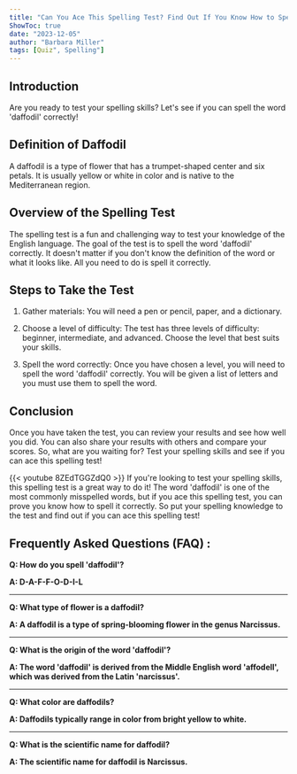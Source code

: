 ```yaml
---
title: "Can You Ace This Spelling Test? Find Out If You Know How to Spell 'Daffodil'!"
ShowToc: true 
date: "2023-12-05"
author: "Barbara Miller" 
tags: [Quiz", Spelling"]
---
```

## Introduction
Are you ready to test your spelling skills? Let's see if you can spell the word 'daffodil' correctly!

## Definition of Daffodil
A daffodil is a type of flower that has a trumpet-shaped center and six petals. It is usually yellow or white in color and is native to the Mediterranean region.

## Overview of the Spelling Test
The spelling test is a fun and challenging way to test your knowledge of the English language. The goal of the test is to spell the word 'daffodil' correctly. It doesn't matter if you don't know the definition of the word or what it looks like. All you need to do is spell it correctly.

## Steps to Take the Test
1. Gather materials: You will need a pen or pencil, paper, and a dictionary.

2. Choose a level of difficulty: The test has three levels of difficulty: beginner, intermediate, and advanced. Choose the level that best suits your skills.

3. Spell the word correctly: Once you have chosen a level, you will need to spell the word 'daffodil' correctly. You will be given a list of letters and you must use them to spell the word.

## Conclusion
Once you have taken the test, you can review your results and see how well you did. You can also share your results with others and compare your scores. So, what are you waiting for? Test your spelling skills and see if you can ace this spelling test!

{{< youtube 8ZEdTGGZdQ0 >}} 
If you're looking to test your spelling skills, this spelling test is a great way to do it! The word 'daffodil' is one of the most commonly misspelled words, but if you ace this spelling test, you can prove you know how to spell it correctly. So put your spelling knowledge to the test and find out if you can ace this spelling test!

## Frequently Asked Questions (FAQ) :
**Q: How do you spell 'daffodil'?**

**A: D-A-F-F-O-D-I-L**

---

**Q: What type of flower is a daffodil?**

**A: A daffodil is a type of spring-blooming flower in the genus Narcissus.**

---

**Q: What is the origin of the word 'daffodil'?**

**A: The word 'daffodil' is derived from the Middle English word 'affodell', which was derived from the Latin 'narcissus'.**

---

**Q: What color are daffodils?**

**A: Daffodils typically range in color from bright yellow to white.**

---

**Q: What is the scientific name for daffodil?**

**A: The scientific name for daffodil is Narcissus.**





